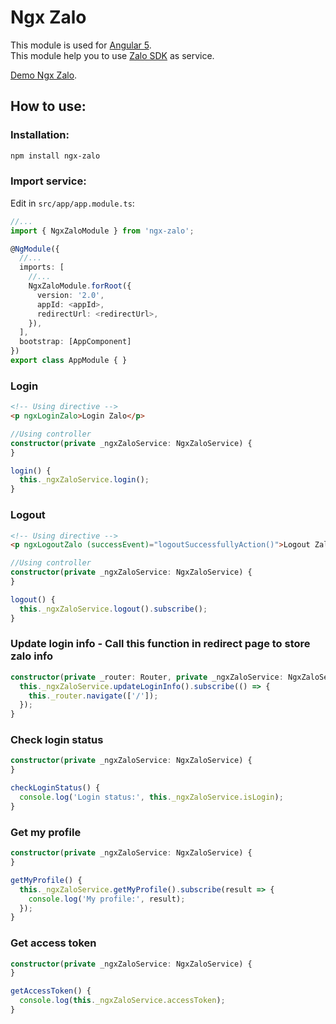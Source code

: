 # Ngx Zalo

This module is used for [Angular 5](https://angular.io/).  
This module help you to use [Zalo SDK](https://developers.zalo.me/docs/sdk/javascript-sdk/tai-lieu) as service.  

[Demo Ngx Zalo](https://github.com/teamcancode/demo-ngx-zalo).

How to use:
-------------
### Installation:
```html
npm install ngx-zalo
```
    
### Import service:
Edit in `src/app/app.module.ts`:
```typescript
//...
import { NgxZaloModule } from 'ngx-zalo';

@NgModule({
  //...
  imports: [
    //...
    NgxZaloModule.forRoot({
      version: '2.0',
	  appId: <appId>,
	  redirectUrl: <redirectUrl>,
    }),
  ],
  bootstrap: [AppComponent]
})
export class AppModule { }
```

### Login
```html
<!-- Using directive -->
<p ngxLoginZalo>Login Zalo</p>
```

```typescript
//Using controller
constructor(private _ngxZaloService: NgxZaloService) {
}

login() {
  this._ngxZaloService.login();
}
```

### Logout
```html
<!-- Using directive -->
<p ngxLogoutZalo (successEvent)="logoutSuccessfullyAction()">Logout Zalo</p>
```

```typescript
//Using controller
constructor(private _ngxZaloService: NgxZaloService) {
}

logout() {
  this._ngxZaloService.logout().subscribe();
}
```

### Update login info - Call this function in redirect page to store zalo info
```typescript
constructor(private _router: Router, private _ngxZaloService: NgxZaloService) {
  this._ngxZaloService.updateLoginInfo().subscribe(() => {
    this._router.navigate(['/']);
  });
}
```

### Check login status
```typescript
constructor(private _ngxZaloService: NgxZaloService) {
}

checkLoginStatus() {
  console.log('Login status:', this._ngxZaloService.isLogin);
}
```

### Get my profile
```typescript
constructor(private _ngxZaloService: NgxZaloService) {
}

getMyProfile() {
  this._ngxZaloService.getMyProfile().subscribe(result => {
    console.log('My profile:', result);
  });
}
```

### Get access token
```typescript
constructor(private _ngxZaloService: NgxZaloService) {
}

getAccessToken() {
  console.log(this._ngxZaloService.accessToken);
}
```
